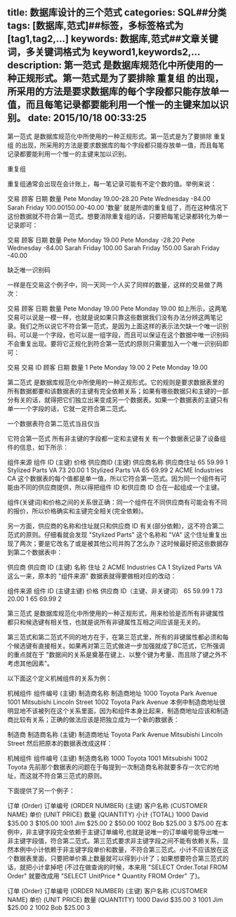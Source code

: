 title: 数据库设计的三个范式
categories: SQL##分类
tags: [数据库,范式]##标签，多标签格式为 [tag1,tag2,...]
keywords: 数据库,范式##文章关键词，多关键词格式为 keyword1,keywords2,...
description: 第一范式   是数据库规范化中所使用的一种正规形式。第一范式是为了要排除 重复组 的出现，所采用的方法是要求数据库的每个字段都只能存放单一值，而且每笔记录都要能利用一个惟一的主键来加以识别。
date: 2015/10/18 00:33:25
---
第一范式   是数据库规范化中所使用的一种正规形式。第一范式是为了要排除 重复组 的出现，所采用的方法是要求数据库的每个字段都只能存放单一值，而且每笔记录都要能利用一个惟一的主键来加以识别。

重复组

重复组通常会出现在会计账上，每一笔记录可能有不定个数的值。举例来说：

交易
顾客	日期	数量
Pete	Monday	19.00-28.20
Pete	Wednesday	-84.00
Sarah	Friday	100.00150.00-40.00
'数量' 就是所谓的重复组了，而在这种情况下这份数据就不符合第一范式。想要消除重复组的话，只要把每笔记录都转化为单一记录即可：

交易
顾客	日期	数量
Pete	Monday	19.00
Pete	Monday	-28.20
Pete	Wednesday	-84.00
Sarah	Friday	100.00
Sarah	Friday	150.00
Sarah	Friday	-40.00
 

缺乏唯一识别码

一样是在交易这个例子中，同一天同一个人买了同样的数量，这样的交易做了两次：

交易
顾客	日期	数量
Pete	Monday	19.00
Pete	Monday	19.00
如上所示，这两笔交易可以说是一模一样，也就是说如果只靠这些数据我们没有办法分辨这两笔记录。我们之所以说它不符合第一范式，是因为上面这样的表示法欠缺一个唯一识别码，可以是一个字段，也可以是一组字段，而且可以保证在这个数据中唯一识别码不会重复出现。要将它正规化到符合第一范式的原则只需要加入一个唯一识别码即可：

交易
交易 ID	顾客	日期	数量
1	Pete	Monday	19.00
2	Pete	Monday	19.00
 

第二范式   是数据库规范化中所使用的一种正规形式。它的规则是要求数据表里的所有数据都要和该数据表的主键有完全依赖关系；如果有哪些数据只和主键的一部分有关的话，就得把它们独立出来变成另一个数据表。如果一个数据表的主键只有单一一个字段的话，它就一定符合第二范式。

一个数据表符合第二范式当且仅当

它符合第一范式
所有非主键的字段都一定和主键有关
有一个数据表记录了设备组件的信息，如下所示：

组件来源
组件 ID (主键)	价格	供应商ID (主键)	供应商名称	供应商住址
65	59.99	1	Stylized Parts	VA
73	20.00	1	Stylized Parts	VA
65	69.99	2	ACME Industries	CA
这个数据表的每个值都是单一值，所以它符合第一范式。因为同一个组件有可能由不同的供应商提供，所以得把组件 ID 和供应商 ID 合在一起组成一个主键。

组件(关键词)和价格之间的关系很正确：同一个组件在不同供应商有可能会有不同的报价，所以价格确实和主键完全相关(完全依赖)。

另一方面，供应商的名称和住址就只和供应商 ID 有关(部分依赖)，这不符合第二范式的原则。仔细看就会发现 "Stylized Parts" 这个名称和 "VA" 这个住址重复出现了两次；要是它改名了或是被其他公司并购了怎么办？这时候最好把这些数据存到第二个数据表中：

供应商
供应商 ID (主键)	名称	住址
2	ACME Industries	CA
1	Stylized Parts	VA
这么一来，原本的 "组件来源" 数据表就得要做相对应的改动：

组件来源
组件 ID (主键主键)	价格	供应商 ID（主键、非关键词）
65	59.99	1
73	20.00	1
65	69.99	2
 

第三范式   是数据库规范化中所使用的一种正规形式，用来检验是否所有非键属性都只和候选键有相关性，也就是说所有非键属性互相之间应该是无关的。

第三范式和第二范式不同的地方在于，在第三范式里，所有的非键属性都必须和每个候选键有直接相关。如果再对第三范式做进一步加强就成了BC范式，它所强调的重点就在于 "数据间的关系是奠基在键上、以整个键为考量、而且除了键之外不考虑其他因素"。

以下面这个定义机械组件的关系为例：

机械组件
组件编号
(主键)	制造商名称	制造商地址
1000	Toyota	Park Avenue
1001	Mitsubishi	Lincoln Street
1002	Toyota	Park Avenue
本例中制造商地址很明显地不该被列在这个关系里面，因为和组件本身比起来，制造商地址应该和制造商比较有关系；正确的做法应该是把独立成为一个新的数据表：

制造商
制造商名称
(主键)	制造商地址
Toyota	Park Avenue
Mitsubishi	Lincoln Street
然后把原本的数据表改成这样：

机械组件
组件编号
(主键)	制造商名称
1000	Toyota
1001	Mitsubishi
1002	Toyota
先前那个数据表的问题在于每提到一次制造商名称就要多存一次它的地址，而这就不符合第三范式的原则。

下面提供了另一个例子：

订单 (Order)
订单编号 (ORDER NUMBER)
(主键)	客户名称 (CUSTOMER NAME)	单价 (UNIT PRICE)	数量 (QUANTITY)	小计 (TOTAL)
1000	David	$35.00	3	$105.00
1001	Jim	$25.00	2	$50.00
1002	Bob	$25.00	3	$75.00
在本例中，非主键字段完全依赖于主键订单编号,也就是说唯一的订单编号能导出唯一非主键字段值，符合第二范式。第三范式要求非主键字段之间不能有依赖关系，显然本例中小计依赖于非主键字段单价和数量，不符合第三范式。小计不应该放在这个数据表里面，只要把单价乘上数量就可以得到小计了；如果想要符合第三范式的话，就把小计拿掉吧 (不过在做查询的时候，本来用 "SELECT Order.Total FROM Order" 就要改成用 "SELECT UnitPrice * Quantity FROM Order" 了)。

订单 (Order)
订单编号 (ORDER NUMBER)
(主键)	客户名称 (CUSTOMER NAME)	单价 (UNIT PRICE)	数量 (QUANTITY)
1000	David	$35.00	3
1001	Jim	$25.00	2
1002	Bob	$25.00	3
 